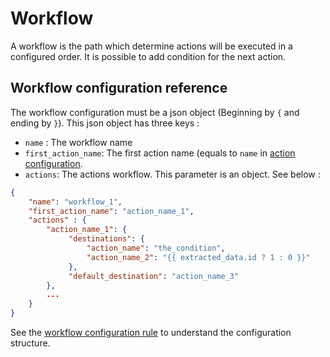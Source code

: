 Workflow
========
A workflow is the path which determine actions will be executed in a configured order.
It is possible to add condition for the next action.

Workflow configuration reference
--------------------------------

The workflow configuration must be a json object (Beginning by `{` and ending by `}`).
This json object has three keys :
* `name` : The workflow name
* `first_action_name`: The first action name (equals to `name` in [action configuration](action.md).
* `actions`: The actions workflow. This parameter is an object. See below : 

```json
{
    "name": "workflow_1",
    "first_action_name": "action_name_1",
    "actions" : {
        "action_name_1": {
             "destinations": {
                 "action_name": "the_condition",
                 "action_name_2": "{{ extracted_data.id ? 1 : 0 }}"
             },
             "default_destination": "action_name_3"
        },
        ...
    }
}
```

See the [workflow configuration rule](../../Workflow/WorkflowConfigurationRule.php)
to understand the configuration structure.
